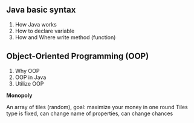 ## Java basic syntax
1. How Java works
2. How to declare variable
3. How and Where write method (function)
## Object-Oriented Programming (OOP)
1. Why OOP
2. OOP in Java
3. Utilize OOP

**Monopoly**

An array of tiles (random), goal: maximize your money in one round
Tiles type is fixed, can change name of properties, can change chances
